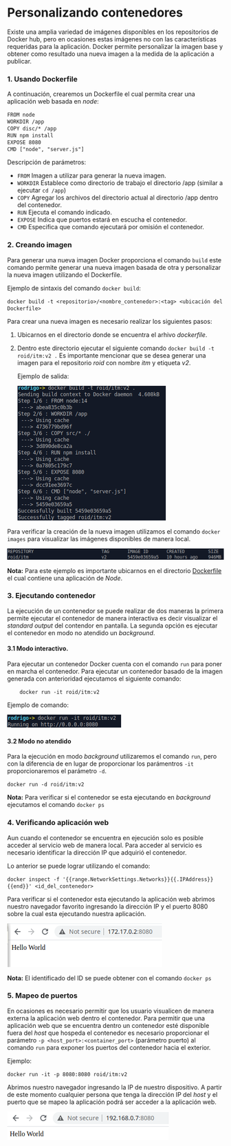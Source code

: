 # Personalizando contenedores

Existe una amplia variedad de imágenes disponibles en los repositorios de Docker hub, pero en ocasiones estas imágenes no  con las características requeridas para la aplicación. Docker permite personalizar la imagen base y obtener como resultado una nueva imagen a la medida de la aplicación a publicar.



### 1. Usando Dockerfile

A continuación, crearemos un Dockerfile el cual permita crear una aplicación web basada en *node*: 

	FROM node
    WORKDIR /app
	COPY disc/* /app
	RUN npm install
    EXPOSE 8080
	CMD ["node", "server.js"]

Descripción de parámetros:

- `FROM` Imagen a utilizar para generar la nueva imagen.
- `WORKDIR` Establece como directorio de trabajo el directorio /app (similar a ejecutar `cd /app`)
- `COPY` Agregar los archivos del directorio actual al directorio /app dentro del contenedor.
- `RUN` Ejecuta el comando indicado.
- `EXPOSE` Indica que puertos estará en escucha el contenedor.
- `CMD` Especifica que comando ejecutará por omisión el contenedor.


### 2. Creando imagen

Para generar una nueva imagen Docker proporciona el comando `build` este comando permite generar una nueva imagen basada de otra y personalizar la nueva imagen utilizando el Dockerfile.

Ejemplo de sintaxis del comando `docker build`:

```
docker build -t <repositorio>/<nombre_contenedor>:<tag> <ubicación del Dockerfile>
```

Para crear una nueva imagen es necesario realizar los siguientes pasos:

1. Ubicarnos en el directorio donde se encuentra el arhivo *dockerfile*.
2. Dentro este directorio ejecutar el siguiente comando `docker build -t roid/itm:v2 .` Es importante mencionar que se desea generar una imagen para el repositorio *roid* con nombre *itm* y etiqueta *v2*.

	Ejemplo de salida:

	![docker_build.png](miscellaneous/docker_build.png)


Para verificar la creación de la nueva imagen utilizamos el comando `docker images` para visualizar las imágenes disponibles de manera local.

![docker_images_build.png](miscellaneous/docker_images_build.png)

**Nota:** Para este ejemplo es importante ubicarnos en el directorio [Dockerfile](dockerfile/Dockerfile) el cual contiene una aplicación de *Node*.


### 3. Ejecutando contenedor

La ejecución de un contenedor se puede realizar de dos maneras la primera permite ejecutar el contenedor de manera interactiva es decir visualizar el *standard output* del contendor en pantalla. La segunda opción es ejecutar el contenedor en modo no atendido un *background*.

#### 3.1 Modo interactivo.

Para ejecutar un contenedor Docker cuenta con el comando `run` para poner en marcha el contenedor. Para ejecutar un contenedor basado de la imagen generada con anterioridad ejecutamos el siguiente comando:

		docker run -it roid/itm:v2

Ejemplo de comando:

![docker_run_it.png](miscellaneous/docker_run_it.png)


#### 3.2 Modo no atendido

Para la ejecución en modo *background* utilizaremos el comando `run`, pero con la diferencia de en lugar de proporcionar los parámentros `-it` proporcionaremos el parámetro `-d`.

	docker run -d roid/itm:v2

**Nota:** Para verificar si el contenedor se esta ejecutando en *background* ejecutamos el comando `docker ps`
    
### 4. Verificando aplicación web

Aun cuando el contenedor se encuentra en ejecución solo es posible acceder al servicio web de manera local. Para acceder al servicio es necesario identificar la dirección IP que adquirió el contenedor. 

Lo anterior se puede lograr utilizando el comando:

```
docker inspect -f '{{range.NetworkSettings.Networks}}{{.IPAddress}}{{end}}' <id_del_contenedor>
``` 

Para verificar si el contenedor esta ejecutando la aplicación web abrimos nuestro navegador favorito ingresando la dirección IP y el puerto 8080 sobre la cual esta ejecutando nuestra aplicación.


![docker_web_browser.png](miscellaneous/docker_web_browser.png)

**Nota:** El identificado del ID se puede obtener con el comando `docker ps`

### 5. Mapeo de puertos

En ocasiones es necesario permitir que los usuario visualicen de manera externa la aplicación web dentro el contenedor. Para permitir que una aplicación web que se encuentra dentro un contenedor esté disponible fuera del *host* que hospeda el contenedor es necesario proporcionar el parámetro `-p <host_port>:<container_port>` (parámetro puerto) al comando `run` para exponer los puertos del contenedor hacia el exterior.



Ejemplo:

	docker run -it -p 8080:8080 roid/itm:v2
    
Abrimos nuestro navegador ingresando la IP de nuestro dispositivo. A partir de este momento cualquier persona que tenga la dirección IP del *host* y el puerto que se mapeo la aplicación podrá  ser acceder a la aplicación web.

![docker_web_browser_port.png](miscellaneous/docker_web_browser_port.png)

